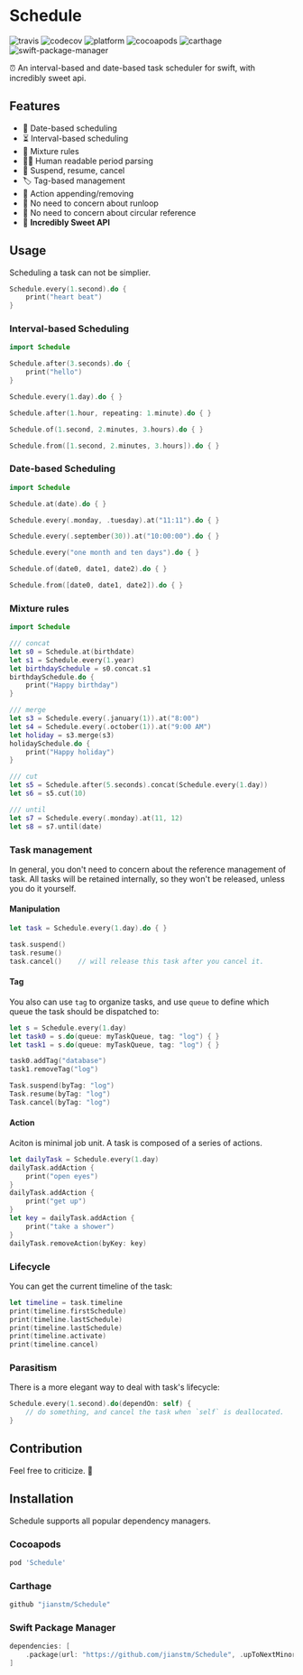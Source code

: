 # Schedule

![travis](https://img.shields.io/travis/jianstm/schedule.svg)
![codecov](https://img.shields.io/codecov/c/github/jianstm/schedule.svg)
![platform](https://img.shields.io/badge/platforms-iOS%20%7C%20macOS%20%7C%20tvOS%20%7C%20watchOS%20%7C%20Linux-333333.svg)
![cocoapods](https://img.shields.io/cocoapods/v/Schedule.svg)
![carthage](https://img.shields.io/badge/Carthage-compatible-brightgreen.svg)
![swift-package-manager](https://img.shields.io/badge/swift--package--manager-compatible-brightgreen.svg)

⏰ An interval-based and date-based task scheduler for swift, with incredibly sweet api.


## Features

- 📆 Date-based scheduling
- ⏳ Interval-based scheduling
- 📝 Mixture rules
- 👩‍🎓‍ Human readable period parsing
- 🚦 Suspend, resume, cancel
- 🏷 Tag-based management
- 🍰 Action appending/removing
- 🍻 No need to concern about runloop
- 👻 No need to concern about circular reference
- 🍭 **Incredibly Sweet API**


## Usage

Scheduling a task can not be simplier.

```swift
Schedule.every(1.second).do {
	print("heart beat")
}
```


### Interval-based Scheduling

```swift
import Schedule

Schedule.after(3.seconds).do {
    print("hello")
}

Schedule.every(1.day).do { }

Schedule.after(1.hour, repeating: 1.minute).do { }

Schedule.of(1.second, 2.minutes, 3.hours).do { }

Schedule.from([1.second, 2.minutes, 3.hours]).do { }
```


### Date-based Scheduling

```swift
import Schedule

Schedule.at(date).do { }

Schedule.every(.monday, .tuesday).at("11:11").do { }

Schedule.every(.september(30)).at("10:00:00").do { }

Schedule.every("one month and ten days").do { }

Schedule.of(date0, date1, date2).do { }

Schedule.from([date0, date1, date2]).do { }
```


### Mixture rules

```swift
import Schedule

/// concat
let s0 = Schedule.at(birthdate)
let s1 = Schedule.every(1.year)
let birthdaySchedule = s0.concat.s1
birthdaySchedule.do { 
    print("Happy birthday")
}

/// merge
let s3 = Schedule.every(.january(1)).at("8:00")
let s4 = Schedule.every(.october(1)).at("9:00 AM")
let holiday = s3.merge(s3)
holidaySchedule.do {
    print("Happy holiday")
}

/// cut
let s5 = Schedule.after(5.seconds).concat(Schedule.every(1.day))
let s6 = s5.cut(10)

/// until
let s7 = Schedule.every(.monday).at(11, 12)
let s8 = s7.until(date)
```

### Task management

In general, you don't need to concern about the reference management of task. All tasks will be retained internally, so they won't be released, unless you do it yourself.

#### Manipulation

```swift
let task = Schedule.every(1.day).do { }

task.suspend()
task.resume()
task.cancel()    // will release this task after you cancel it.
```

#### Tag

You also can use `tag` to organize tasks, and use `queue` to define which queue the task should be dispatched to:

```swift
let s = Schedule.every(1.day)
let task0 = s.do(queue: myTaskQueue, tag: "log") { }
let task1 = s.do(queue: myTaskQueue, tag: "log") { }

task0.addTag("database")
task1.removeTag("log")

Task.suspend(byTag: "log")
Task.resume(byTag: "log")
Task.cancel(byTag: "log")
```

#### Action

Aciton is minimal job unit. A task is composed of a series of actions. 

```swift
let dailyTask = Schedule.every(1.day)
dailyTask.addAction {
	print("open eyes")
}
dailyTask.addAction {
	print("get up")
}
let key = dailyTask.addAction {
	print("take a shower")
}
dailyTask.removeAction(byKey: key)
```

### Lifecycle

You can get the current timeline of the task:

```swift
let timeline = task.timeline
print(timeline.firstSchedule)
print(timeline.lastSchedule)
print(timeline.lastSchedule)
print(timeline.activate)
print(timeline.cancel)
```

### Parasitism

There is a more elegant way to deal with task's lifecycle:

```swift
Schedule.every(1.second).do(dependOn: self) {
    // do something, and cancel the task when `self` is deallocated.
}
```

## Contribution

Feel free to criticize. 🍺

## Installation

Schedule supports all popular dependency managers.

### Cocoapods

```ruby
pod 'Schedule'
```

### Carthage

```swift
github "jianstm/Schedule"
```

### Swift Package Manager

```swift
dependencies: [
    .package(url: "https://github.com/jianstm/Schedule", .upToNextMinor("0.0.0"))
]
```
